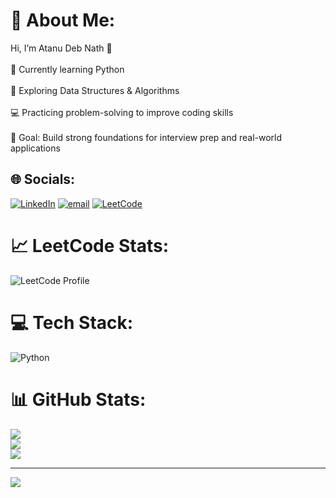 # 💫 About Me:
Hi, I’m Atanu Deb Nath 👋<br><br>🌱 Currently learning Python<br><br>🔎 Exploring Data Structures & Algorithms<br><br>💻 Practicing problem-solving to improve coding skills<br><br>🎯 Goal: Build strong foundations for interview prep and real-world applications


## 🌐 Socials:
[![LinkedIn](https://img.shields.io/badge/LinkedIn-%230077B5.svg?logo=linkedin&logoColor=white)](https://linkedin.com/in/atanu-deb-nath-72b870200/) [![email](https://img.shields.io/badge/Email-D14836?logo=gmail&logoColor=white)](mailto:atanudebnath67@gmail.com) [![LeetCode](https://img.shields.io/badge/LeetCode-FFA116?logo=leetcode&logoColor=white)](https://leetcode.com/u/atanu_debnath/)

# 📈 LeetCode Stats:
![LeetCode Profile](https://leetcard.jacoblin.cool/atanu_debnath?theme=dark)

# 💻 Tech Stack:
![Python](https://img.shields.io/badge/python-3670A0?style=for-the-badge&logo=python&logoColor=ffdd54)
# 📊 GitHub Stats:
![](https://github-readme-stats.vercel.app/api?username=Atanu19Nath&theme=merko&hide_border=false&include_all_commits=false&count_private=false)<br/>
![](https://nirzak-streak-stats.vercel.app/?user=Atanu19Nath&theme=merko&hide_border=false)<br/>
![](https://github-readme-stats.vercel.app/api/top-langs/?username=Atanu19Nath&theme=merko&hide_border=false&include_all_commits=false&count_private=false&layout=compact)


---
[![](https://visitcount.itsvg.in/api?id=Atanu19Nath&icon=0&color=0)](https://visitcount.itsvg.in)

<!-- Proudly created with GPRM ( https://gprm.itsvg.in ) -->
